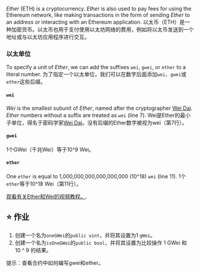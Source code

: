 *Ether* (ETH) is a cryptocurrency. *Ether* is also used to pay fees for using the Ethereum network, like making transactions in the form of sending *Ether* to an address or interacting with an Ethereum application.
以太币（ETH）是一种加密货币。以太币也用于支付使用以太坊网络的费用，例如将以太币发送到一个地址或与以太坊应用程序进行交互。

### 以太单位
To specify a unit of *Ether*, we can add the suffixes `wei`, `gwei`, or `ether` to a literal number.
为了指定一个以太单位，我们可以在数字后面添加`wei`、`gwei`或`ether`这些后缀。

#### `wei`
*Wei* is the smallest subunit of *Ether*, named after the cryptographer [Wei Dai](https://en.wikipedia.org/wiki/Wei_Dai). *Ether* numbers without a suffix are treated as `wei` (line 7).
Wei是Ether的最小子单位，得名于密码学家[Wei Dai](https://en.wikipedia.org/wiki/Wei_Dai)。没有后缀的Ether数字被视为wei（第7行）。

#### `gwei`
1个GWei（千兆Wei）等于10^9 Wei。

#### `ether`
One `ether` is equal to 1,000,000,000,000,000,000 (10^18) `wei` (line 11).
1个`ether`等于10^18 Wei（第11行）。

<a href="https://www.youtube.com/watch?v=ybPQsjssyNw" target="_blank">观看有关Ether和Wei的视频教程。</a>.

## ⭐️ 作业
1. 创建一个名为`oneGWei`的`public uint`，并将其设置为1 `gWei`。
2. 创建一个名为`isOneGWei`的`public bool`，并将其设置为比较操作 1 GWei 和 10 ^ 9 的结果。

提示：查看合约中如何编写gwei和ether。